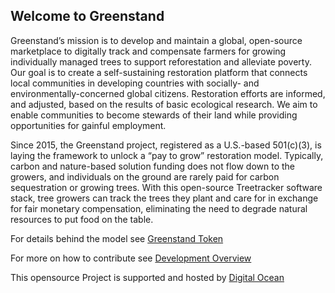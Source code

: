 ## Welcome to Greenstand 

Greenstand’s mission is to develop and maintain a global, open-source marketplace to digitally track and compensate farmers for growing individually managed trees to support reforestation and alleviate poverty. Our goal is to create a self-sustaining restoration platform that connects local communities in developing countries with socially- and environmentally-concerned global citizens. Restoration efforts are informed, and adjusted, based on the results of basic ecological research. We aim to enable communities to become stewards of their land while providing opportunities for gainful employment.

Since 2015, the Greenstand project, registered as a U.S.-based 501(c)(3), is laying the framework to unlock a “pay to grow” restoration model. Typically, carbon and nature-based solution funding does not flow down to the growers, and individuals on the ground are rarely paid for carbon sequestration or growing trees. With this open-source Treetracker software stack, tree growers can track the trees they plant and care for in exchange for fair monetary compensation, eliminating the need to degrade natural resources to put food on the table. 

For details behind the model see [Greenstand Token](https://github.com/Greenstand/Greenstand-Overview/blob/master/Greenstand-Token.md)

For more on how to contribute see [Development Overview](https://github.com/Greenstand/Greenstand-Overview#welcome-to-greenstands-treetracker-project)

This opensource Project is supported and hosted by [Digital Ocean](digitalocean.com)
<!--

**Here are some ideas to get you started:**

🙋‍♀️ A short introduction - what is your organization all about?
🌈 Contribution guidelines - how can the community get involved?
👩‍💻 Useful resources - where can the community find your docs? Is there anything else the community should know?
🍿 Fun facts - what does your team eat for breakfast?
🧙 Remember, you can do mighty things with the power of [Markdown](https://docs.github.com/github/writing-on-github/getting-started-with-writing-and-formatting-on-github/basic-writing-and-formatting-syntax)
-->
